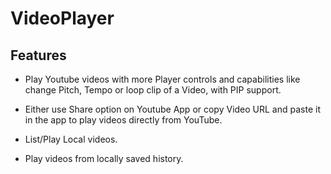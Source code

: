 # VideoPlayer

## Features 

- Play Youtube videos with more Player controls and capabilities like change Pitch, Tempo or loop clip of a Video, with PIP support.

- Either use Share option on Youtube App or copy Video URL and paste it in the app to play videos directly from YouTube.

- List/Play Local videos.

- Play videos from locally saved history.

